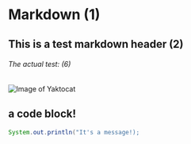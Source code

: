 # Markdown (1)

## This is a test markdown header (2)

###### The actual test: (6)

![Image of Yaktocat](https://octodex.github.com/images/yaktocat.png)


## a code block!

``` java
System.out.println("It's a message!);
```

